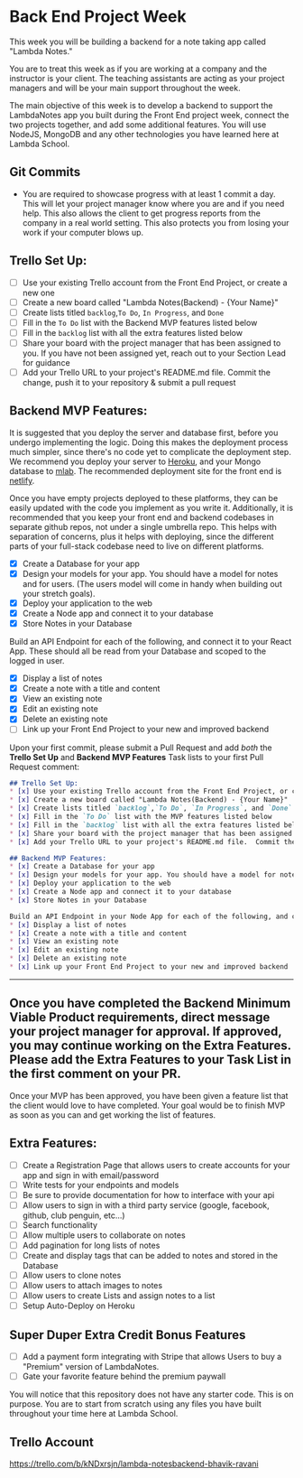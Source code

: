 # Back End Project Week
This week you will be building a backend for a note taking app called "Lambda Notes."

You are to treat this week as if you are working at a company and the instructor is your client.  The teaching assistants are acting as your project managers and will be your main support throughout the week.

The main objective of this week is to develop a backend to support the LambdaNotes app you built during the Front End project week, connect the two projects together, and add some additional features. You will use NodeJS, MongoDB and any other technologies you have learned here at Lambda School.

## Git Commits
* You are required to showcase progress with at least 1 commit a day.  This will let your project manager know where you are and if you need help.  This also allows the client to get progress reports from the company in a real world setting. This also protects you from losing your work if your computer blows up.

## Trello Set Up:
* [ ] Use your existing Trello account from the Front End Project, or create a new one
* [ ] Create a new board called "Lambda Notes(Backend) - {Your Name}"
* [ ] Create lists titled `backlog`,`To Do`, `In Progress`, and `Done`
* [ ] Fill in the `To Do` list with the Backend MVP features listed below
* [ ] Fill in the `backlog` list with all the extra features listed below
* [ ] Share your board with the project manager that has been assigned to you.  If you have not been assigned yet, reach out to your Section Lead for guidance
* [ ] Add your Trello URL to your project's README.md file.  Commit the change, push it to your repository & submit a pull request

## Backend MVP Features:
It is suggested that you deploy the server and database first, before you undergo implementing the logic. Doing this makes the deployment process much simpler, since there's no code yet to complicate the deployment step. We recommend you deploy your server to [Heroku](https://devcenter.heroku.com/articles/getting-started-with-nodejs#introduction), and your Mongo database to [mlab](https://docs.mlab.com/). The recommended deployment site for the front end is [netlify](https://www.netlify.com/blog/2016/09/29/a-step-by-step-guide-deploying-on-netlify/).

Once you have empty projects deployed to these platforms, they can be easily updated with the code you implement as you write it. Additionally, it is recommended that you keep your front end and backend codebases in separate github repos, not under a single umbrella repo. This helps with separation of concerns, plus it helps with deploying, since the different parts of your full-stack codebase need to live on different platforms.

* [x] Create a Database for your app
* [x] Design your models for your app. You should have a model for notes and for users. (The users model will come in handy when building out your stretch goals).
* [x] Deploy your application to the web
* [x] Create a Node app and connect it to your database
* [x] Store Notes in your Database

Build an API Endpoint for each of the following, and connect it to your React App. These should all be read from your Database and scoped to the logged in user.
* [x] Display a list of notes
* [x] Create a note with a title and content
* [x] View an existing note
* [x] Edit an existing note
* [x] Delete an existing note
* [ ] Link up your Front End Project to your new and improved backend

Upon your first commit, please submit a Pull Request and add _both_ the **Trello Set Up** and **Backend MVP Features** Task lists to your first Pull Request comment:

```markdown
## Trello Set Up:
* [x] Use your existing Trello account from the Front End Project, or create a new one
* [x] Create a new board called "Lambda Notes(Backend) - {Your Name}"
* [x] Create lists titled `backlog`,`To Do`, `In Progress`, and `Done`
* [x] Fill in the `To Do` list with the MVP features listed below
* [x] Fill in the `backlog` list with all the extra features listed below
* [x] Share your board with the project manager that has been assigned to you.  If you have not been assigned yet, reach out to your Section Lead for guidance
* [x] Add your Trello URL to your project's README.md file.  Commit the change, push it to your repository & submit a pull request

## Backend MVP Features:
* [x] Create a Database for your app
* [x] Design your models for your app. You should have a model for notes and for users. (The users model will come in handy when building out your stretch goals).
* [x] Deploy your application to the web
* [x] Create a Node app and connect it to your database
* [x] Store Notes in your Database

Build an API Endpoint in your Node App for each of the following, and connect them to your React App. These should all be read from your Database and scoped to the logged in user.
* [x] Display a list of notes
* [x] Create a note with a title and content
* [x] View an existing note
* [x] Edit an existing note
* [x] Delete an existing note
* [x] Link up your Front End Project to your new and improved backend
```

***
## Once you have completed the Backend Minimum Viable Product requirements, direct message your project manager for approval.  If approved, you may continue working on the Extra Features. Please add the Extra Features to your Task List in the first comment on your PR.

Once your MVP has been approved, you have been given a feature list that the client would love to have completed.  Your goal would be to finish MVP as soon as you can and get working the list of features.

## Extra Features:
* [ ] Create a Registration Page that allows users to create accounts for your app and sign in with email/password
* [ ] Write tests for your endpoints and models
* [ ] Be sure to provide documentation for how to interface with your api
* [ ] Allow users to sign in with a third party service (google, facebook, github, club penguin, etc...)
* [ ] Search functionality
* [ ] Allow multiple users to collaborate on notes
* [ ] Add pagination for long lists of notes
* [ ] Create and display tags that can be added to notes and stored in the Database
* [ ] Allow users to clone notes
* [ ] Allow users to attach images to notes
* [ ] Allow users to create Lists and assign notes to a list
* [ ] Setup Auto-Deploy on Heroku

## Super Duper Extra Credit Bonus Features
* [ ] Add a payment form integrating with Stripe that allows Users to buy a "Premium" version of LambdaNotes.
* [ ] Gate your favorite feature behind the premium paywall

You will notice that this repository does not have any starter code.  This is on purpose.  You are to start from scratch using any files you have built throughout your time here at Lambda School.

## Trello Account

https://trello.com/b/kNDxrsjn/lambda-notesbackend-bhavik-ravani
